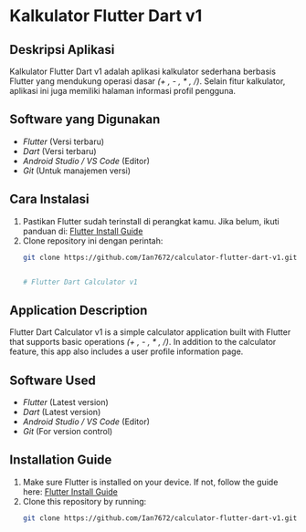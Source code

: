 # Kalkulator Flutter Dart v1

## Deskripsi Aplikasi
Kalkulator Flutter Dart v1 adalah aplikasi kalkulator sederhana berbasis Flutter yang mendukung operasi dasar *(+ , - , * , /)*. Selain fitur kalkulator, aplikasi ini juga memiliki halaman informasi profil pengguna.

## Software yang Digunakan
- *Flutter* (Versi terbaru)
- *Dart* (Versi terbaru)
- *Android Studio / VS Code* (Editor)
- *Git* (Untuk manajemen versi)

## Cara Instalasi
1. Pastikan Flutter sudah terinstall di perangkat kamu. Jika belum, ikuti panduan di: [Flutter Install Guide](https://docs.flutter.dev/get-started/install)
2. Clone repository ini dengan perintah:
   ```sh
   git clone https://github.com/Ian7672/calculator-flutter-dart-v1.git


   # Flutter Dart Calculator v1  

## Application Description  
Flutter Dart Calculator v1 is a simple calculator application built with Flutter that supports basic operations *(+ , - , * , /)*. In addition to the calculator feature, this app also includes a user profile information page.  

## Software Used  
- *Flutter* (Latest version)  
- *Dart* (Latest version)  
- *Android Studio / VS Code* (Editor)  
- *Git* (For version control)  

## Installation Guide  
1. Make sure Flutter is installed on your device. If not, follow the guide here: [Flutter Install Guide](https://docs.flutter.dev/get-started/install)  
2. Clone this repository by running:  
   ```sh
   git clone https://github.com/Ian7672/calculator-flutter-dart-v1.git

